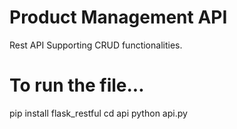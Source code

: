 # Product Management API

Rest API Supporting CRUD functionalities. 

# To run the file...
pip install flask_restful
cd api
python api.py

